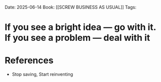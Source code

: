Date: 2025-06-14
Book: [[SCREW BUSINESS AS USUAL]]
Tags:  


# If you see a bright idea — go with it. If you see a problem — deal with it


# References
- Stop saving, Start reinventing
 
